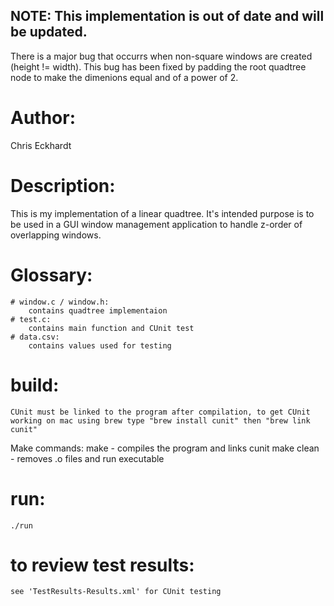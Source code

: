 ## NOTE: This implementation is out of date and will be updated. 
There is a major bug that occurrs when non-square windows are created (height != width). This bug has been fixed by padding the root quadtree node to make the dimenions equal and of a power of 2.

# Author: 
Chris Eckhardt
# Description: 
This is my implementation of a linear quadtree. It's intended purpose is to be used in a GUI window management application to handle z-order of overlapping windows. 

# Glossary:
    # window.c / window.h:
        contains quadtree implementaion
    # test.c:
        contains main function and CUnit test
    # data.csv:
        contains values used for testing

# build:
    CUnit must be linked to the program after compilation, to get CUnit working on mac using brew type "brew install cunit" then "brew link cunit"

Make commands:
    make - compiles the program and links cunit
    make clean - removes .o files and run executable

# run:
    ./run

# to review test results:
    see 'TestResults-Results.xml' for CUnit testing
